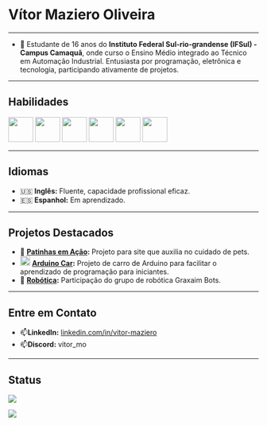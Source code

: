 #  Vítor Maziero Oliveira
---

- 📕 Estudante de 16 anos do **Instituto Federal Sul-rio-grandense (IFSul) - Campus Camaquã**, onde curso o Ensino Médio integrado ao Técnico em Automação Industrial. Entusiasta por programação, eletrônica e tecnologia, participando ativamente de projetos.

---

## Habilidades

<img src="https://cdn.jsdelivr.net/gh/devicons/devicon@latest/icons/python/python-original.svg" width="50" height="50"/> <img src="https://cdn.jsdelivr.net/gh/devicons/devicon@latest/icons/arduino/arduino-original.svg" width="50" height="50"/> <img src="https://cdn.jsdelivr.net/gh/devicons/devicon@latest/icons/cplusplus/cplusplus-original.svg" width="50" height="50"> <img src="https://cdn.jsdelivr.net/gh/devicons/devicon@latest/icons/c/c-original.svg" width="50" height="50"/> <img src="https://cdn.jsdelivr.net/gh/devicons/devicon@latest/icons/javascript/javascript-original.svg" width="50" height="50"/>  <img src="https://cdn.jsdelivr.net/gh/devicons/devicon@latest/icons/html5/html5-original.svg" width="50" height="50"/> 

---

## Idiomas

- 🇺🇸 **Inglês:** Fluente, capacidade profissional eficaz.
- 🇪🇸 **Espanhol:** Em aprendizado.

---

## Projetos Destacados

- 🦴 **[Patinhas em Ação](https://github.com/vitor-m-o/patinhasemacao.github.io):** Projeto para site que auxilia no cuidado de pets.
- <img src="https://cdn.jsdelivr.net/gh/devicons/devicon@latest/icons/arduino/arduino-original.svg" width="20" height="20"/> **[Arduino Car](https://github.com/vitor-m-o/arduino_car_v1):** Projeto de carro de Arduino para facilitar o aprendizado de programação para iniciantes.
- 🤖 **[Robótica](https://www.instagram.com/graxaim_bots/):** Participação do grupo de robótica Graxaim Bots.
  
---

## Entre em Contato

- 📫**LinkedIn:** [linkedin.com/in/vitor-maziero](https://www.linkedin.com/in/v%C3%ADtor-maziero-oliveira-58767032a/)
- 📫**Discord:** vitor_mo

---

## Status

![](https://github-readme-stats.vercel.app/api/top-langs/?username=vitor-m-o&layout=compact&theme=dark&langs_count=10&cache_seconds=86400)

![](https://github-readme-streak-stats.herokuapp.com/?user=vitor-m-o&theme=dark)

